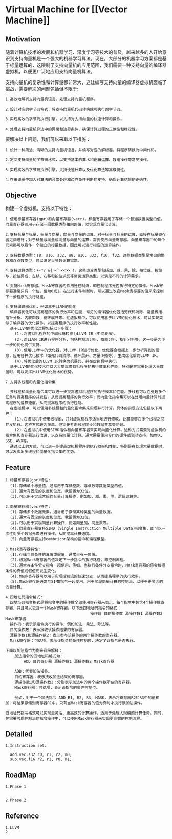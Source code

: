 # Virtual Machine for [[Vector Machine]]


## Motivation  

随着计算机技术的发展和机器学习、深度学习等技术的普及，越来越多的人开始意识到支持向量机是一个强大的机器学习算法。现在，大部分的机器学习方案都是基于标量运算的，这限制了支持向量机的应用范围，我们需要一种支持向量的编译器虚拟机，以便更广泛地应用支持向量机算法。

支持向量机的复杂性和计算量都非常大，这让编写支持向量的编译器虚拟机面临了挑战，需要解决的问题包括但不限于:

    1.高效地解析支持向量机语言，处理支持向量机程序。

    2.设计对应的字节码格式，将支持向量机代码转换成可执行的字节码。

    3.实现高效的字节码执行引擎，以支持对支持向量的快速计算和操作。

    4.处理支持向量机算法中的异常和边界条件，确保计算过程的正确性和稳定性。

要解决以上问题，我们可以采取以下措施：

    1.设计一种简洁、清晰的支持向量机语言，并编写对应的解析器，将程序转换为中间代码。

    2.定义支持向量的字节码格式，以支持基本的算术和逻辑运算、数组操作等常见操作。

    3.实现高效的字节码执行引擎，支持快速计算以及优化算法等高级特性。

    4.在编译器中加入对算法的异常处理和边界条件判断的支持，确保计算结果的正确性。

## Objective

构建一个虚拟机，支持以下特性：

    1.使用标量寄存器(gpr)和向量寄存器(vecr)。标量寄存器用于存储一个普通数据类型的值，向量寄存器则用于存储一组数据类型相同的值，以实现向量化计算。

    2.支持标量与标量，标量与向量，向量与向量的运算。对于标量与标量的运算，直接在标量寄存器之间进行；对于标量与向量或向量与向量的运算，需要使用向量寄存器。向量寄存器中的每个元素都可以看作一个独立的标量数据，因此可以进行相应的运算操作。

    3.支持数据类型：s8, s16, s32, u8, u16, u32, f16, f32。这些数据类型是常见的整数和浮点数类型，可以满足大多数计算需求。

    4.支持运算类型：+-*/ &|～^ <<>> !。这些运算类型包括加、减、乘、除、按位或、按位与、按位异或、左移、右移和按位求反等常见运算类型，以满足不同的计算需求。

    5.支持Mask寄存器。Mask寄存器的作用是控制流，即控制程序是否执行特定的操作。Mask寄存器通常只有一个位，值为0或1。在进行条件判断时，可以通过改变Mask寄存器的值来来控制下一步程序的执行路径。

    6.支持编译器优化，例如基于LLVM的优化
      编译器优化可以提高程序的执行效率和性能，常见的编译器优化包括死代码消除、常量传播、指针分析、内联函数、循环展开等。在虚拟机中，可以使用基于LLVM的优化技术，可以实现类似于编译器的优化操作，以提高程序的执行效率和性能。
      基于LLVM的优化过程包括以下步骤：
        (1).将虚拟机程序的中间代码转换为LLVM IR（中间表示）。
        (2).对LLVM IR进行程序分析，包括控制流分析、依赖分析、指针分析等。这一步是为下一步的优化提供支持。
        (3).使用LLVM中的优化器，对LLVM IR进行优化。优化器会根据上一步分析得到的信息，应用各种优化技术（如死代码消除、循环展开、常量传播等），生成优化后的LLVM IR。
        (4).将优化后的LLVM IR转换为机器码，并在虚拟机中执行。
      基于LLVM的优化技术可以大大提高虚拟机程序的执行效率和性能，特别是在需要处理大量数据时，可以发挥出LLVM优化技术的优势。

    7.支持多线程和向量化指令集

      多线程和向量化指令集可以进一步提高虚拟机程序的执行效率和性能。多线程可以在处理多个任务时提高程序的并发性，从而提高程序的执行效率；而向量化指令集可以在处理向量计算时提高程序的运算速度，从而提高程序的执行性能。
      在虚拟机中，可以使用多线程和向量化指令集来实现并行计算。具体的实现方法包括以下两种：
        (1).在虚拟机中使用线程池，并对虚拟机程序适当地进行修改，让其能够在多个线程之间并发执行。这种方式较为简单，但需要考虑线程同步和数据共享等问题。
        (2).在虚拟机中使用SIMD指令和向量寄存器来实现向量化计算。这种方式需要对虚拟机的指令集和寄存器进行改进，以支持向量化计算。通常需要使用专门的硬件或驱动支持，如MMX、SSE、AVX等。
      通过以上的方式，可以进一步提高虚拟机程序的执行效率和性能，特别是在处理大量数据时，可以发挥出多线程和向量化指令集的优势。

## Feature

    1.标量寄存器(gpr)特性:
      (1).存储单个标量值，通常用于存储整数、浮点数等数据类型的值。
      (2).通常有固定的长度和位宽，我设置为32位。
      (3).可以用于实现常规的标量计算操作，例如加、减、乘、除、逻辑运算等。

    2.向量寄存器(vec)特性:
      (1).存储多个数据元素，通常用于存储某种类型的向量数据。
      (2).通常有固定的长度和位宽，我设置为32位。
      (3).可以用于实现向量计算操作，例如向量加、向量乘等。
      (4).向量寄存器支持SIMD (Single Instruction Multiple Data)指令集，即可以一次性对多个数据元素进行操作，从而提高计算速度。
      (5).向量寄存器支持cambricon架构的指令和编程模型。

    3.Mask寄存器特性:
      (1).存储当前条件的真值或假值，通常只有一位值。
      (2).根据Mask寄存器的值决定下一步指令的执行路径，即控制流程。
      (3).通常与条件分支指令一起使用，例如，当执行条件分支指令时，Mask寄存器的值会根据条件的真值或假值而发生变化。
      (4).Mask寄存器可以用于实现控制流的快速分支，从而提高程序的执行效率。
      (5).Mask寄存器通常与SIMD指令一起使用，用于实现向量计算的控制流，以便于更灵活的向量计算。

    4.四地址码指令格式:
      四地址码指令格式是将指令中的操作数全部使用寄存器来表示，每个指令中包含4个操作数寄存器，并且可以包含一个Mask寄存器。以下是四地址码指令的格式：
                                         操作码 目的操作数 源操作数1 源操作数2 Mask寄存器
      操作码：表示该指令执行的操作，例如加法、乘法、除法等。
      目的操作数：表示接收该操作结果的寄存器。
      源操作数1和源操作数2：表示参与该操作的两个操作数的寄存器。
      Mask寄存器：可选项，表示该指令的条件控制位，决定了该指令是否执行。

    下面以加法指令为例来详细解释：
        加法指令的四地址码格式为：
            ADD 目的寄存器 源操作数1 源操作数2 Mask寄存器

        ADD：代表加法操作。
        目的寄存器：表示接收加法结果的寄存器。
        源操作数1和源操作数2：分别表示加法中的两个操作数所在的寄存器。
        Mask寄存器：可选项，表示该指令的条件控制位。

        例如，对于一个加法指令 ADD R1, R2, R3, MASK，表示将寄存器R2和R3中的值相加，将结果存储到寄存器R1中，只有当Mask寄存器的值为真时才执行该加法操作。

    四地址码指令格式可以实现更灵活、更高效的计算操作，适用于处理大规模的计算任务。同时，在需要考虑控制流的指令操作中，可以使用Mask寄存器来实现更高效的控制流程。

## Detailed

    1.Instruction set:

      add.vec.s32 r0, r1, r2, m0;
      sub.vec.f16 r2, r1, r0, m1;

## RoadMap

    1.Phase 1 


    2.Phase 2



## Reference

    1.LLVM
    2. 
